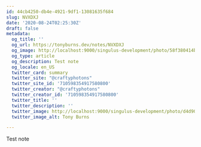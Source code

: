 ```yaml
---
id: 44cb4250-db4e-4921-9df1-13081635f684
slug: NVXDXJ
date: '2020-08-24T02:25:30Z'
draft: false
metadata:
  og_title: ''
  og_url: https://tonyburns.dev/notes/NVXDXJ
  og_image: http://localhost:9000/singulus-development/photo/58f380414bbd67653d0fe2bf14b4ece0.jpeg
  og_type: article
  og_description: Test note
  og_locale: en_US
  twitter_card: summary
  twitter_site: "@craftyphotons"
  twitter_site_id: '710598354917580800'
  twitter_creator: "@craftyphotons"
  twitter_creator_id: '710598354917580800'
  twitter_title: ''
  twitter_description: ''
  twitter_image: http://localhost:9000/singulus-development/photo/d4d90e1ca63a3a7341caeb48014d2739.jpeg
  twitter_image_alt: Tony Burns

---
```


Test note
